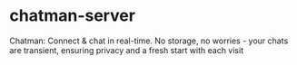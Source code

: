 # chatman-server

Chatman: Connect &amp; chat in real-time. No storage, no worries - your chats are transient, ensuring privacy and a fresh start with each visit

